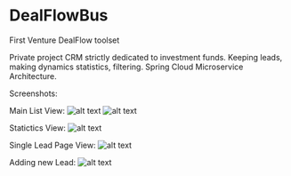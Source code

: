 # DealFlowBus
First Venture DealFlow toolset


Private project CRM strictly dedicated to investment funds. Keeping leads, making dynamics statistics, filtering. Spring Cloud Microservice Architecture. 

Screenshots:

Main List View:
![alt text](https://i.imgur.com/y51YN7l.png)
![alt text](https://imgur.com/mFf6idC)

Statictics View:
![alt text](https://i.imgur.com/v5iFlAU.png)

Single Lead Page View:
![alt text](https://i.imgur.com/IiiiIyV.png)

Adding new Lead:
![alt text](https://i.imgur.com/pE4SHmh.png)
